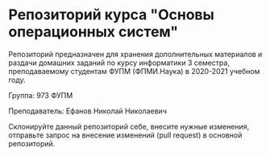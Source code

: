 # Репозиторий курса "Основы операционных систем"

Репозиторий предназначен для хранения дополнительных материалов и раздачи домашних заданий по курсу информатики 3 семестра, преподаваемому студентам ФУПМ (ФПМИ.Наука) в 2020-2021 учебном году.

Группа: 973 ФУПМ

Преподаватель: Ефанов Николай Николаевич

Склонируйте данный репозиторий себе, внесите нужные изменения, отправьте запрос на внесение изменений (pull request) в основной репозиторий.

